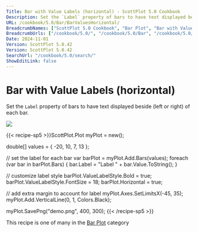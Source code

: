 ```yaml
---
Title: Bar with Value Labels (horizontal) - ScottPlot 5.0 Cookbook
Description: Set the `Label` property of bars to have text displayed beside (left or right) of each bar.
URL: /cookbook/5.0/Bar/BarValuesHorizontal/
BreadcrumbNames: ["ScottPlot 5.0 Cookbook", "Bar Plot", "Bar with Value Labels (horizontal)"]
BreadcrumbUrls: ["/cookbook/5.0/", "/cookbook/5.0/Bar", "/cookbook/5.0/Bar/BarValuesHorizontal"]
Date: 2024-11-01
Version: ScottPlot 5.0.42
Version: ScottPlot 5.0.42
SearchUrl: "/cookbook/5.0/search/"
ShowEditLink: false
---
```



<div class='d-flex align-items-center mt-5'>
<h1 class='me-2 text-dark my-0 border-0'>Bar with Value Labels (horizontal)</h1>
</div>

Set the `Label` property of bars to have text displayed beside (left or right) of each bar.

[![](/cookbook/5.0/images/BarValuesHorizontal.png?241101192719)](/cookbook/5.0/images/BarValuesHorizontal.png?241101192719)

{{< recipe-sp5 >}}ScottPlot.Plot myPlot = new();

double[] values = { -20, 10, 7, 13 };

// set the label for each bar
var barPlot = myPlot.Add.Bars(values);
foreach (var bar in barPlot.Bars)
{
    bar.Label = "Label " + bar.Value.ToString();
}

// customize label style
barPlot.ValueLabelStyle.Bold = true;
barPlot.ValueLabelStyle.FontSize = 18;
barPlot.Horizontal = true;

// add extra margin to account for label
myPlot.Axes.SetLimitsX(-45, 35);
myPlot.Add.VerticalLine(0, 1, Colors.Black);

myPlot.SavePng("demo.png", 400, 300);
{{< /recipe-sp5 >}}

<div class='my-5 text-center'>This recipe is one of many in the <a href='/cookbook/5.0/Bar'>Bar Plot</a> category</div>


